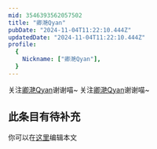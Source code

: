 ```yaml
---
mid: 3546393562057502
title: "卿滟Qyan"
pubDate: "2024-11-04T11:22:10.444Z"
updatedDate: "2024-11-04T11:22:10.444Z"
profile:
  {
    Nickname: ["卿滟Qyan"],
  }
---
```


关注[卿滟Qyan](https://space.bilibili.com/3546393562057502)谢谢喵~ 关注[卿滟Qyan](https://space.bilibili.com/3546393562057502)谢谢喵~

## 此条目有待补充
你可以在[这里](https://github.com/Yuhanawa/VTuber.ICU/edit/master/src/content/v/卿滟Qyan/index.md)编辑本文
